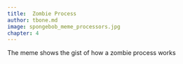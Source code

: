 ```yaml
---
title:  Zombie Process
author: tbone.md
image: spongebob_meme_processors.jpg
chapter: 4
---
```

The meme shows the gist of how a zombie process works